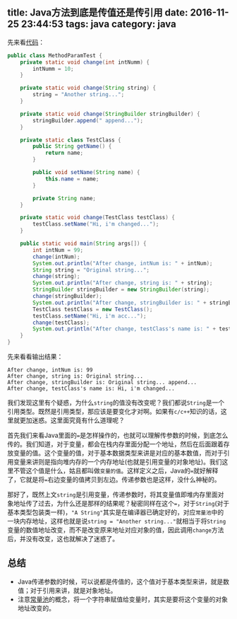 title: Java方法到底是传值还是传引用
date: 2016-11-25 23:44:53
tags: java
category: java
---

先来看[代码](https://github.com/AfirSraftGarrier/ACCDemoJava/blob/master/src/com/acc/demo/java/pre/ExecutorServiceTest.java)：

```java
public class MethodParamTest {
    private static void change(int intNumm) {
        intNumm = 10;
    }

    private static void change(String string) {
        string = "Another string...";
    }

    private static void change(StringBuilder stringBuilder) {
        stringBuilder.append(" append...");
    }

    private static class TestClass {
        public String getName() {
            return name;
        }

        public void setName(String name) {
            this.name = name;
        }

        private String name;
    }

    private static void change(TestClass testClass) {
        testClass.setName("Hi, i'm changed...");
    }

    public static void main(String args[]) {
        int intNum = 99;
        change(intNum);
        System.out.println("After change, intNum is: " + intNum);
        String string = "Original string...";
        change(string);
        System.out.println("After change, string is: " + string);
        StringBuilder stringBuilder = new StringBuilder(string);
        change(stringBuilder);
        System.out.println("After change, stringBuilder is: " + stringBuilder);
        TestClass testClass = new TestClass();
        testClass.setName("Hi, i'm acc...");
        change(testClass);
        System.out.println("After change, testClass's name is: " + testClass.getName());
    }
}
```
先来看看输出结果：
```
After change, intNum is: 99
After change, string is: Original string...
After change, stringBuilder is: Original string... append...
After change, testClass's name is: Hi, i'm changed...
```
我们发现这里有个疑惑，为什么`string`的值没有改变呢？我们都说`String`是一个引用类型。既然是引用类型，那应该是要变化才对啊。如果有`c/c++`知识的话，这里就更加迷惑。这里面究竟有什么道理呢？

首先我们来看Java里面的`=`是怎样操作的，也就可以理解传参数的时候，到底怎么传的。我们知道，对于变量，都会在栈内存里面分配一个地址，然后在后面跟着存放变量的值。这个变量的值，对于基本数据类型来讲是对应的基本数值，而对于引用变量来讲则是指向堆内存的一个内存地址(也就是引用变量的对象地址)。我们这里不管这个值是什么，姑且都叫做`变量的值`。这样定义之后，Java的`=`就好解释了，它就是将`=`右边变量的值拷贝到左边。传递参数也是这样，没什么神秘的。

那好了，既然上文`string`是引用变量，传递参数时，将其变量值即堆内存里面对象地址传了过去，为什么还是那样的结果呢？秘密同样在这个`=`，对于`String`(对于基本类型包装类一样)，`"A String"`其实是在编译器已确定好的，对应`常量池`中的一块内存地址，这样也就是说`string = "Another string..."`就相当于将`String`变量的数值地址改变，而不是改变原来地址对应对象的值，因此调用`change`方法后，并没有改变，这也就解决了迷惑了。

## 总结

* Java传递参数的时候，可以说都是传值的，这个值对于基本类型来讲，就是数值；对于引用来讲，就是对象地址。
* 注意[常量池](http://baike.baidu.com/item/常量池)的概念，将一个字符串赋值给变量时，其实是要将这个变量的对象地址改变的。